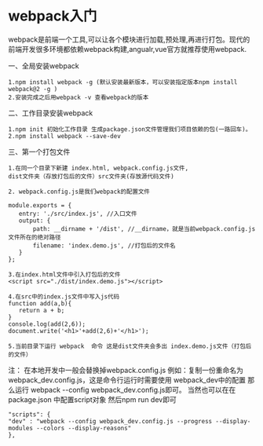 # webpack入门

webpack是前端一个工具,可以让各个模块进行加载,预处理,再进行打包。现代的前端开发很多环境都依赖webpack构建,angualr,vue官方就推荐使用webpack.

一、全局安装webpack 

    1.npm install webpack -g (默认安装最新版本，可以安装指定版本npm install webpack@2 -g )
    2.安装完成之后用webpack -v 查看webpack的版本

二、工作目录安装webpack

    1.npm init 初始化工作目录 生成package.json文件管理我们项目依赖的包(一路回车)。
    2.npm install webpack --save-dev

三、第一个打包文件
   
    1.在同一个目录下新建 index.html, webpack.config.js文件,
    dist文件夹（存放打包后的文件）src文件夹(存放源代码文件)
    
 ```
2. webpack.config.js是我们webpack的配置文件

module.exports = {
    entry: './src/index.js', //入口文件
    output: {
        path: __dirname + '/dist', //__dirname，就是当前webpack.config.js文件所在的绝对路径
        filename: 'index.demo.js', //打包后的文件名
    }
};
 ```
 ```
3.在index.html文件中引入打包后的文件
<script src="./dist/index.demo.js"></script>
 ```
 ```
4.在src中的index.js文件中写入js代码
function add(a,b){
    return a + b;
}
console.log(add(2,6));
document.write('<h1>'+add(2,6)+'</h1>');
 ```
    5.当前目录下运行 webpack  命令 这是dist文件夹会多出 index.demo.js文件（打包后的文件）

注： 在本地开发中一般会替换掉webpack.config.js 例如：复制一份重命名为webpack_dev.config.js，这是命令行运行时需要使用
webpack_dev中的配置 那么运行 webpack --config webpack_dev.config.js即可。
当然也可以在在package.json 中配置script对象 然后npm run dev即可
```
"scripts": {
"dev" : "webpack --config webpack_dev.config.js --progress --display-modules --colors --display-reasons"
},
```
